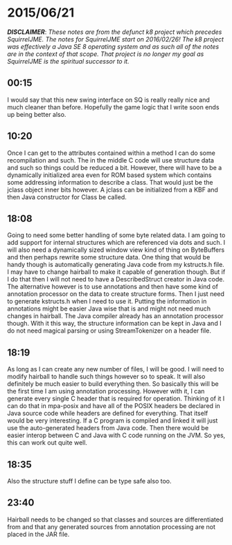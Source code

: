 # 2015/06/21

***DISCLAIMER***: _These notes are from the defunct k8 project which_
_precedes SquirrelJME. The notes for SquirrelJME start on 2016/02/26!_
_The k8 project was effectively a Java SE 8 operating system and as such_
_all of the notes are in the context of that scope. That project is no_
_longer my goal as SquirrelJME is the spiritual successor to it._

## 00:15

I would say that this new swing interface on SQ is really really nice and much
cleaner than before. Hopefully the game logic that I write soon ends up being
better also.

## 10:20

Once I can get to the attributes contained within a method I can do some
recompilation and such. The in the middle C code will use structure data and
such so things could be reduced a bit. However, there will have to be a
dynamically initialized area even for ROM based system which contains some
addressing information to describe a class. That would just be the jclass
object inner bits however. A jclass can be initialized from a KBF and then
Java constructor for Class be called.

## 18:08

Going to need some better handling of some byte related data. I am going to
add support for internal structures which are referenced via dots and such. I
will also need a dynamically sized window view kind of thing on ByteBuffers
and then perhaps rewrite some structure data. One thing that would be handy
though is automatically generating Java code from my kstructs.h file. I may
have to change hairball to make it capable of generation though. But if I do
that then I will not need to have a DescribedStruct creator in Java code. The
alternative however is to use annotations and then have some kind of
annotation processor on the data to create structure forms. Then I just need
to generate kstructs.h when I need to use it. Putting the information in
annotations might be easier Java wise that is and might not need much changes
in hairball. The Java compiler already has an annotation processor though.
With it this way, the structure information can be kept in Java and I do not
need magical parsing or using StreamTokenizer on a header file.

## 18:19

As long as I can create any new number of files, I will be good. I will need
to modify hairball to handle such things however so to speak. It will also
definitely be much easier to build everything then. So basically this will be
the first time I am using annotation processing. However with it, I can
generate every single C header that is required for operation. Thinking of it
I can do that in mpa-posix and have all of the POSIX headers be declared in
Java source code while headers are defined for everything. That itself would
be very interesting. If a C program is compiled and linked it will just use
the auto-generated headers from Java code. Then there would be easier interop
between C and Java with C code running on the JVM. So yes, this can work out
quite well.

## 18:35

Also the structure stuff I define can be type safe also too.

## 23:40

Hairball needs to be changed so that classes and sources are differentiated
from and that any generated sources from annotation processing are not placed
in the JAR file.

